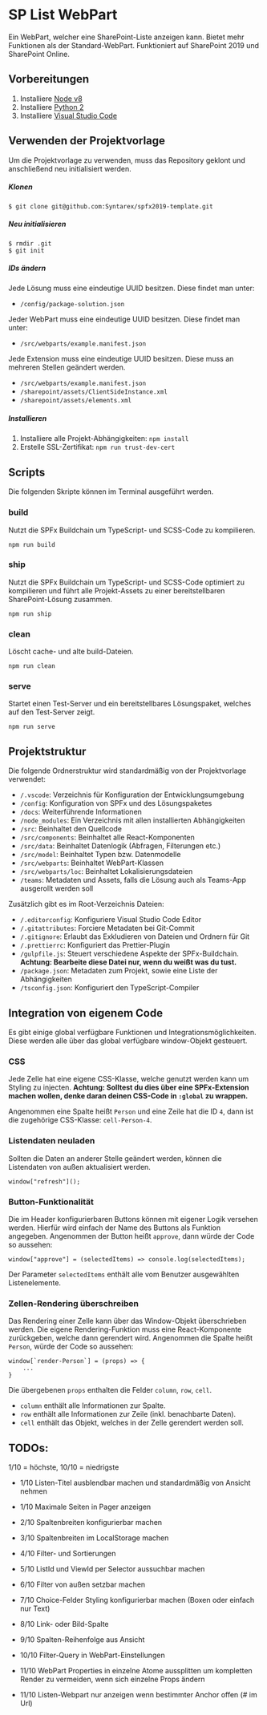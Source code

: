 # SP List WebPart

Ein WebPart, welcher eine SharePoint-Liste anzeigen kann. Bietet mehr Funktionen als der Standard-WebPart.
Funktioniert auf SharePoint 2019 und SharePoint Online.

## Vorbereitungen

1. Installiere [Node v8](https://nodejs.org/en/blog/release/v8.17.0)
2. Installiere [Python 2](https://www.python.org/downloads/windows)
3. Installiere [Visual Studio Code](https://code.visualstudio.com/download)

## Verwenden der Projektvorlage

Um die Projektvorlage zu verwenden, muss das Repository geklont und anschließend neu initialisiert werden.

##### Klonen

```
$ git clone git@github.com:Syntarex/spfx2019-template.git
```

##### Neu initialisieren

```
$ rmdir .git
$ git init
```

##### IDs ändern

Jede Lösung muss eine eindeutige UUID besitzen.
Diese findet man unter:

-   `/config/package-solution.json`

Jeder WebPart muss eine eindeutige UUID besitzen.
Diese findet man unter:

-   `/src/webparts/example.manifest.json`

Jede Extension muss eine eindeutige UUID besitzen. Diese muss an mehreren Stellen geändert werden.

-   `/src/webparts/example.manifest.json`
-   `/sharepoint/assets/ClientSideInstance.xml`
-   `/sharepoint/assets/elements.xml`

##### Installieren

1. Installiere alle Projekt-Abhängigkeiten: `npm install`
2. Erstelle SSL-Zertifikat: `npm run trust-dev-cert`

## Scripts

Die folgenden Skripte können im Terminal ausgeführt werden.

### build

Nutzt die SPFx Buildchain um TypeScript- und SCSS-Code zu kompilieren.

```
npm run build
```

### ship

Nutzt die SPFx Buildchain um TypeScript- und SCSS-Code optimiert zu kompilieren und führt alle Projekt-Assets zu einer bereitstellbaren SharePoint-Lösung zusammen.

```
npm run ship
```

### clean

Löscht cache- und alte build-Dateien.

```
npm run clean
```

### serve

Startet einen Test-Server und ein bereitstellbares Lösungspaket, welches auf den Test-Server zeigt.

```
npm run serve
```

## Projektstruktur

Die folgende Ordnerstruktur wird standardmäßig von der Projektvorlage verwendet:

-   `/.vscode`: Verzeichnis für Konfiguration der Entwicklungsumgebung
-   `/config`: Konfiguration von SPFx und des Lösungspaketes
-   `/docs`: Weiterführende Informationen
-   `/node_modules`: Ein Verzeichnis mit allen installierten Abhängigkeiten
-   `/src`: Beinhaltet den Quellcode
-   `/src/components`: Beinhaltet alle React-Komponenten
-   `/src/data`: Beinhaltet Datenlogik (Abfragen, Filterungen etc.)
-   `/src/model`: Beinhaltet Typen bzw. Datenmodelle
-   `/src/webparts`: Beinhaltet WebPart-Klassen
-   `/src/webparts/loc`: Beinhaltet Lokalisierungsdateien
-   `/teams`: Metadaten und Assets, falls die Lösung auch als Teams-App ausgerollt werden soll

Zusätzlich gibt es im Root-Verzeichnis Dateien:

-   `/.editorconfig`: Konfiguriere Visual Studio Code Editor
-   `/.gitattributes`: Forciere Metadaten bei Git-Commit
-   `/.gitignore`: Erlaubt das Exkludieren von Dateien und Ordnern für Git
-   `/.prettierrc`: Konfiguriert das Prettier-Plugin
-   `/gulpfile.js`: Steuert verschiedene Aspekte der SPFx-Buildchain. **Achtung: Bearbeite diese Datei nur, wenn du weißt was du tust.**
-   `/package.json`: Metadaten zum Projekt, sowie eine Liste der Abhängigkeiten
-   `/tsconfig.json`: Konfiguriert den TypeScript-Compiler

## Integration von eigenem Code

Es gibt einige global verfügbare Funktionen und Integrationsmöglichkeiten. Diese werden alle über das global verfügbare window-Objekt gesteuert.

### CSS

Jede Zelle hat eine eigene CSS-Klasse, welche genutzt werden kann um Styling zu injecten.
**Achtung: Solltest du dies über eine SPFx-Extension machen wollen, denke daran deinen CSS-Code in `:global` zu wrappen.**

Angenommen eine Spalte heißt `Person` und eine Zeile hat die ID `4`, dann ist die zugehörige CSS-Klasse: `cell-Person-4`.

### Listendaten neuladen

Sollten die Daten an anderer Stelle geändert werden, können die Listendaten von außen aktualisiert werden.

```
window["refresh"]();
```

### Button-Funktionalität

Die im Header konfigurierbaren Buttons können mit eigener Logik versehen werden. Hierfür wird einfach der Name des Buttons als Funktion angegeben. Angenommen der Button heißt `approve`, dann würde der Code so aussehen:

```
window["approve"] = (selectedItems) => console.log(selectedItems);
```

Der Parameter `selectedItems` enthält alle vom Benutzer ausgewählten Listenelemente.

### Zellen-Rendering überschreiben

Das Rendering einer Zelle kann über das Window-Objekt überschrieben werden.
Die eigene Rendering-Funktion muss eine React-Komponente zurückgeben, welche dann gerendert wird.
Angenommen die Spalte heißt `Person`, würde der Code so aussehen:

```
window[`render-Person`] = (props) => {
    ...
}
```

Die übergebenen `props` enthalten die Felder `column`, `row`, `cell`.

-   `column` enthält alle Informationen zur Spalte.
-   `row` enthält alle Informationen zur Zeile (inkl. benachbarte Daten).
-   `cell` enthält das Objekt, welches in der Zelle gerendert werden soll.

## TODOs:

1/10 = höchste, 10/10 = niedrigste

-   1/10 Listen-Titel ausblendbar machen und standardmäßig von Ansicht nehmen
-   1/10 Maximale Seiten in Pager anzeigen
-   2/10 Spaltenbreiten konfigurierbar machen
-   3/10 Spaltenbreiten im LocalStorage machen
-   4/10 Filter- und Sortierungen
-   5/10 ListId und ViewId per Selector aussuchbar machen
-   6/10 Filter von außen setzbar machen
-   7/10 Choice-Felder Styling konfigurierbar machen (Boxen oder einfach nur Text)
-   8/10 Link- oder Bild-Spalte
-   9/10 Spalten-Reihenfolge aus Ansicht
-   10/10 Filter-Query in WebPart-Einstellungen

-   11/10 WebPart Properties in einzelne Atome aussplitten um kompletten Render zu vermeiden, wenn sich einzelne Props ändern
-   11/10 Listen-Webpart nur anzeigen wenn bestimmter Anchor offen (# im Url)
